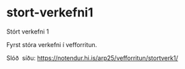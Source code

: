# stort-verkefni1
Stórt verkefni 1

Fyrst stóra verkefni í vefforritun.

Slóð  síðu:
https://notendur.hi.is/arp25/vefforritun/stortverk1/

